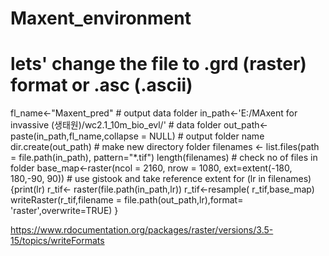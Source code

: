 # Maxent_environment
# lets' change the file to .grd (raster) format or .asc (.ascii)
fl_name<-"Maxent_pred"    # output data folder
in_path<-'E:/MAxent for invassive (생태원)/wc2.1_10m_bio_evl/'  # data folder
out_path<-paste(in_path,fl_name,collapse = NULL) # output folder name
dir.create(out_path)    # make new directory folder
filenames <- list.files(path = file.path(in_path), pattern="*.tif")
length(filenames)   # check no of files in folder
base_map<-raster(ncol = 2160, nrow = 1080, ext=extent(-180,  180,-90, 90))  # use gistook and take reference extent
for (lr in filenames)
{print(lr)
  r_tif<- raster(file.path(in_path,lr))
  r_tif<-resample( r_tif,base_map)
  writeRaster(r_tif,filename = file.path(out_path,lr),format= 'raster',overwrite=TRUE)
}


https://www.rdocumentation.org/packages/raster/versions/3.5-15/topics/writeFormats
